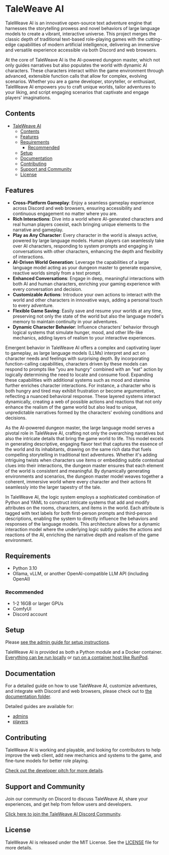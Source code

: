 # TaleWeave AI

TaleWeave AI is an innovative open-source text adventure engine that harnesses the storytelling prowess and novel
behaviors of large language models to create a vibrant, interactive universe. This project merges the classic depth of
traditional text-based role-playing games with the cutting-edge capabilities of modern artificial intelligence,
delivering an immersive and versatile experience accessible via both Discord and web browsers.

At the core of TaleWeave AI is the AI-powered dungeon master, which not only guides narratives but also populates the
world with dynamic AI characters. These characters interact within the game environment through advanced, extensible
function calls that allow for complex, evolving scenarios. Whether you are a game developer, storyteller, or enthusiast,
TaleWeave AI empowers you to craft unique worlds, tailor adventures to your liking, and script engaging scenarios that
captivate and engage players' imaginations.

## Contents

- [TaleWeave AI](#taleweave-ai)
  - [Contents](#contents)
  - [Features](#features)
  - [Requirements](#requirements)
    - [Recommended](#recommended)
  - [Setup](#setup)
  - [Documentation](#documentation)
  - [Contributing](#contributing)
  - [Support and Community](#support-and-community)
  - [License](#license)

## Features

- **Cross-Platform Gameplay**: Enjoy a seamless gameplay experience across Discord and web browsers, ensuring
  accessibility and continuous engagement no matter where you are.
- **Rich Interactions**: Dive into a world where AI-generated characters and real human players coexist, each bringing
  unique elements to the narrative and gameplay.
- **Play as Any Character**: Every character in the world is always active, powered by large language models. Human
  players can seamlessly take over AI characters, responding to system prompts and engaging in conversations with other
  characters, enhancing the depth and flexibility of interactions.
- **AI-Driven World Generation**: Leverage the capabilities of a large language model acting as your dungeon master to
  generate expansive, reactive worlds simply from a text prompt.
- **Enhanced Conversations**: Engage in deep, meaningful interactions with both AI and human characters, enriching your
  gaming experience with every conversation and decision.
- **Customizable Actions**: Introduce your own actions to interact with the world and other characters in innovative
  ways, adding a personal touch to every adventure.
- **Flexible Game Saving**: Easily save and resume your worlds at any time, preserving not only the state of the world
  but also the language model's memory to maintain continuity in your adventures.
- **Dynamic Character Behavior**: Influence characters' behavior through logical systems that simulate hunger, mood, and
  other life-like mechanics, adding layers of realism to your interactive experiences.

Emergent behavior in TaleWeave AI offers a complex and captivating layer to gameplay, as large language models (LLMs)
interpret and act on character needs and feelings with surprising depth. By incorporating function-calling capabilities,
characters driven by these models can respond to prompts like "you are hungry" combined with an "eat" action by
logically determining the need to locate and consume food. Expanding these capabilities with additional systems such as
mood and stamina further enriches character interactions. For instance, a character who is both hungry and tired may
exhibit frustration or become argumentative, reflecting a nuanced behavioral response. These layered systems interact
dynamically, creating a web of possible actions and reactions that not only enhance the realism of the game world but
also lead to unique, unpredictable narratives formed by the characters' evolving conditions and decisions.

As the AI-powered dungeon master, the large language model serves a pivotal role in TaleWeave AI, crafting not only the
overarching narratives but also the intricate details that bring the game world to life. This model excels in generating
descriptive, engaging flavor text that captures the essence of the world and its inhabitants, drawing on the same rich
data that fuels compelling storytelling in traditional text adventures. Whether it's adding intriguing twists when
characters use items or embedding subtle contextual clues into their interactions, the dungeon master ensures that each
element of the world is consistent and meaningful. By dynamically generating environments and scenarios, the dungeon
master model weaves together a coherent, immersive world where every character and their actions fit seamlessly into the
larger tapestry of the tale.

In TaleWeave AI, the logic system employs a sophisticated combination of Python and YAML to construct intricate systems
that add and modify attributes on the rooms, characters, and items in the world. Each attribute is tagged with text
labels for both first-person prompts and third-person descriptions, enabling the system to directly influence the
behaviors and responses of the language models. This architecture allows for a dynamic interaction model where the
underlying logic subtly guides the actions and reactions of the AI, enriching the narrative depth and realism of the
game environment.

## Requirements

- Python 3.10
- Ollama, vLLM, or another OpenAI-compatible LLM API (including OpenAI)

### Recommended

- 1-2 16GB or larger GPUs
- ComfyUI
- Discord account

## Setup

Please [see the admin guide for setup instructions](./docs/guides/admin.md).

TaleWeave AI is provided as both a Python module and a Docker container. [Everything can be run
locally](./docs/guides/admin.md#running-locally) or [run on a container host like
RunPod](./docs/guides/admin.md#running-on-runpod).

## Documentation

For a detailed guide on how to use TaleWeave AI, customize adventures, and integrate with Discord and web browsers,
please check out to [the documentation folder](./docs).

Detailed guides are available for:

- [admins](./docs/guides/admin.md)
- [players](./docs/guides/player.md)

## Contributing

TaleWeave AI is working and playable, and looking for contributors to help improve the web client, add new mechanics
and systems to the game, and fine-tune models for better role playing.

[Check out the developer pitch for more details](https://docs.google.com/presentation/d/1weHYaLzbRCq5A9K1iy33KdSvZ0bzCaBT6Trc0RCNJZE/edit?usp=sharing).

## Support and Community

Join our community on Discord to discuss TaleWeave AI, share your experiences, and get help from fellow users and
developers.

[Click here to join the TaleWeave AI Discord Community](https://discord.gg/4RfZBE77fa).

## License

TaleWeave AI is released under the MIT License. See the [LICENSE](./LICENSE) file for more details.

